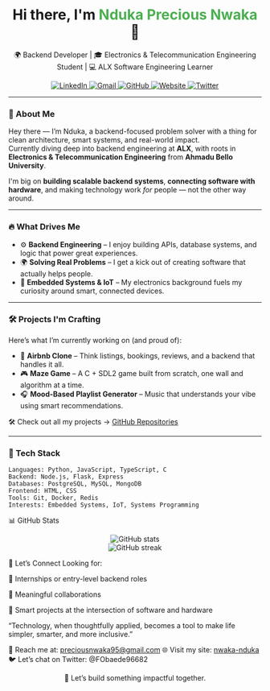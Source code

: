 <h1 align="center">Hi there, I'm <span style="color:#4CAF50">Nduka Precious Nwaka</span> 👋</h1>

<p align="center">
  🌍 Backend Developer | 🎓 Electronics & Telecommunication Engineering Student | 💻 ALX Software Engineering Learner  
</p>

<p align="center">
  <a href="https://www.linkedin.com/in/nduka-nwaka-precious1" target="_blank">
    <img src="https://img.shields.io/badge/LinkedIn-blue?style=flat&logo=linkedin" alt="LinkedIn" />
  </a>
  <a href="mailto:preciousnwaka95@gmail.com">
    <img src="https://img.shields.io/badge/Email-D14836?style=flat&logo=gmail&logoColor=white" alt="Gmail" />
  </a>
  <a href="https://github.com/p-prime1">
    <img src="https://img.shields.io/badge/GitHub-181717?style=flat&logo=github" alt="GitHub" />
  </a>
  <a href="https://sites.google.com/view/nwaka-nduka/home">
    <img src="https://img.shields.io/badge/Website-Visit-lightgrey?style=flat&logo=google-chrome" alt="Website" />
  </a>
  <a href="https://twitter.com/FObaede96682">
    <img src="https://img.shields.io/badge/Twitter-1DA1F2?style=flat&logo=twitter&logoColor=white" alt="Twitter" />
  </a>
</p>

---

### 🚀 About Me

Hey there — I’m Nduka, a backend-focused problem solver with a thing for clean architecture, smart systems, and real-world impact.  
Currently diving deep into backend engineering at **ALX**, with roots in **Electronics & Telecommunication Engineering** from **Ahmadu Bello University**.

I'm big on **building scalable backend systems**, **connecting software with hardware**, and making technology work *for* people — not the other way around.

---

### 🔥 What Drives Me

- ⚙️ **Backend Engineering** – I enjoy building APIs, database systems, and logic that power great experiences.
- 🌍 **Solving Real Problems** – I get a kick out of creating software that actually helps people.
- 🔌 **Embedded Systems & IoT** – My electronics background fuels my curiosity around smart, connected devices.

---

### 🛠️ Projects I'm Crafting

Here’s what I’m currently working on (and proud of):

- 🏡 **Airbnb Clone** – Think listings, bookings, reviews, and a backend that handles it all.
- 🎮 **Maze Game** – A C + SDL2 game built from scratch, one wall and algorithm at a time.
- 🎧 **Mood-Based Playlist Generator** – Music that understands your vibe using smart recommendations.

🛠️ Check out all my projects → [GitHub Repositories](https://github.com/p-prime1?tab=repositories)

---

### 🧰 Tech Stack

```text
Languages: Python, JavaScript, TypeScript, C  
Backend: Node.js, Flask, Express  
Databases: PostgreSQL, MySQL, MongoDB  
Frontend: HTML, CSS  
Tools: Git, Docker, Redis  
Interests: Embedded Systems, IoT, Systems Programming
```

📊 GitHub Stats
<p align="center"> <img src="https://github-readme-stats.vercel.app/api?username=p-prime1&show_icons=true&theme=tokyonight&count_private=true" alt="GitHub stats" /> <br/> <img src="https://github-readme-streak-stats.herokuapp.com/?user=p-prime1&theme=tokyonight" alt="GitHub streak" /> </p>
🤝 Let’s Connect
Looking for:

💼 Internships or entry-level backend roles

🤝 Meaningful collaborations

🧠 Smart projects at the intersection of software and hardware

“Technology, when thoughtfully applied, becomes a tool to make life simpler, smarter, and more inclusive.”

📩 Reach me at: preciousnwaka95@gmail.com
🌐 Visit my site: [nwaka-nduka](https://sites.google.com/view/nwaka-nduka/home)
🐦 Let’s chat on Twitter: @FObaede96682

<p align="center"> 🚀 Let’s build something impactful together. </p> 
